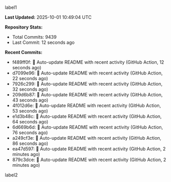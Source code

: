 
label1 
<!-- ACTIVITY_START -->
**Last Updated:** 2025-10-01 10:49:04 UTC

**Repository Stats:**
- Total Commits: 9439
- Last Commit: 12 seconds ago

**Recent Commits:**
- f489ff0f: 🤖 Auto-update README with recent activity (GitHub Action, 12 seconds ago)
- d7099e96: 🤖 Auto-update README with recent activity (GitHub Action, 22 seconds ago)
- 7926c299: 🤖 Auto-update README with recent activity (GitHub Action, 32 seconds ago)
- 209d6b87: 🤖 Auto-update README with recent activity (GitHub Action, 43 seconds ago)
- 4f012d6e: 🤖 Auto-update README with recent activity (GitHub Action, 53 seconds ago)
- e1d3b48c: 🤖 Auto-update README with recent activity (GitHub Action, 64 seconds ago)
- 6d669b6d: 🤖 Auto-update README with recent activity (GitHub Action, 76 seconds ago)
- a249cf3e: 🤖 Auto-update README with recent activity (GitHub Action, 86 seconds ago)
- ea47d597: 🤖 Auto-update README with recent activity (GitHub Action, 2 minutes ago)
- 879c3dce: 🤖 Auto-update README with recent activity (GitHub Action, 2 minutes ago)
<!-- ACTIVITY_END -->

label2
